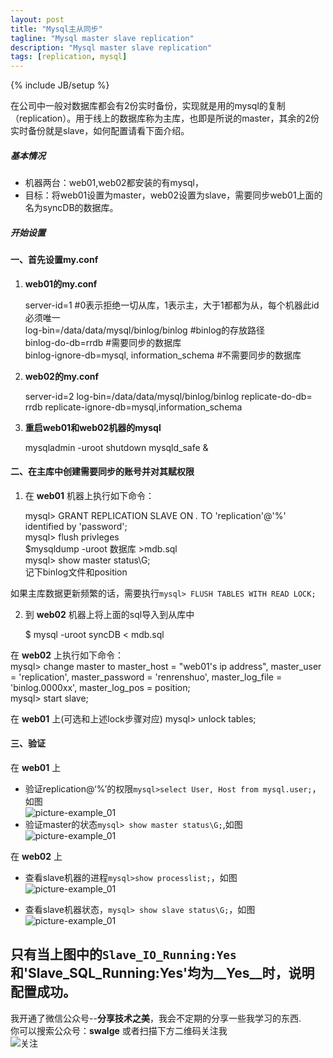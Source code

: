 ```yaml
---
layout: post
title: "Mysql主从同步"
tagline: "Mysql master slave replication"
description: "Mysql master slave replication"
tags: [replication, mysql]
---
```

{% include JB/setup %}

在公司中一般对数据库都会有2份实时备份，实现就是用的mysql的复制（replication）。用于线上的数据库称为主库，也即是所说的master，其余的2份实时备份就是slave，如何配置请看下面介绍。 

##### 基本情况

 - 机器两台：web01,web02都安装的有mysql，
 - 目标：将web01设置为master，web02设置为slave，需要同步web01上面的名为syncDB的数据库。 

##### 开始设置 

#### 一、首先设置my.conf
1. __web01的my.conf__ 

    server-id=1     #0表示拒绝一切从库，1表示主，大于1都都为从，每个机器此id必须唯一  
    log-bin=/data/data/mysql/binlog/binlog     #binlog的存放路径  
    binlog-do-db=rrdb #需要同步的数据库  
    binlog-ignore-db=mysql, information_schema #不需要同步的数据库  

2. __web02的my.conf__ 

    server-id=2
    log-bin=/data/data/mysql/binlog/binlog
    replicate-do-db= rrdb
    replicate-ignore-db=mysql,information_schema
3. __重启web01和web02机器的mysql__ 

	mysqladmin -uroot shutdown  mysqld_safe & 

#### 二、在主库中创建需要同步的账号并对其赋权限 
1. 在 __web01__ 机器上执行如下命令： 

    mysql> GRANT REPLICATION SLAVE ON *.* TO 'replication'@'%' identified by 'password';  
    mysql> flush privleges  
    $mysqldump -uroot 数据库  >mdb.sql  
    mysql> show master status\G;   
    记下binlog文件和position  

如果主库数据更新频繁的话，需要执行`mysql> FLUSH TABLES WITH READ LOCK;`    

2. 到 __web02__ 机器上将上面的sql导入到从库中  
  
    $ mysql -uroot syncDB < mdb.sql  
  
在 __web02__ 上执行如下命令：  
    mysql> change master to master_host = "web01's ip address", master_user = 'replication', master_password = 'renrenshuo', master_log_file = 'binlog.0000xx', master_log_pos = position;  
    mysql> start slave;  

在 __web01__ 上(可选和上述lock步骤对应) 
    mysql> unlock tables; 

#### 三、验证 
在 __web01__ 上  
 - 验证replication@‘%’的权限`mysql>select User, Host from mysql.user;`， 如图  
  ![picture-example_01][example_01]  
 - 验证master的状态`mysql> show master status\G;`,如图  
  ![picture-example_01][example_02]  

在 __web02__ 上  

 - 查看slave机器的进程`mysql>show processlist;`，如图  
  ![picture-example_01][example_04]  

 - 查看slave机器状态，`mysql> show slave status\G;`，如图  
  ![picture-example_01][example_04] 

  只有当上图中的`Slave_IO_Running:Yes`和'Slave_SQL_Running:Yes'均为__Yes__时，说明配置成功。 
-------------------------------------------------------  
我开通了微信公众号--__分享技术之美__，我会不定期的分享一些我学习的东西.  
你可以搜索公众号：__swalge__ 或者扫描下方二维码关注我  
![关注][photo]  

[example_01]:http://imagle.github.io/static/img/replication.png
[example_02]:http://imagle.github.io/static/img/master-status.png
[example_03]:http://imagle.github.io/static/img/slave-processlist.png
[example_04]:http://imagle.github.io/static/img/slave-status.png
[photo]:http://imagle.github.io/static/img/photo.jpg
